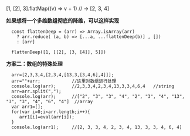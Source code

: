[1, [2], 3].flatMap((v) => v + 1)
// -> [2, 3, 4]


**如果想将一个多维数组彻底的降维，可以这样实现**

      const flattenDeep = (arr) => Array.isArray(arr)
        ? arr.reduce( (a, b) => [...a, ...flattenDeep(b)] , [])
        : [arr]

      flattenDeep([1, [[2], [3, [4]], 5]])



**方案二：数组的特殊处理**

      arr=[2,3,3,4,[2,3,4,[13,3,[3,4,6],4]]];
      arr=""+arr;            //这里对数组进行处理
      console.log(arr);      //2,3,3,4,2,3,4,13,3,3,4,6,4   //string
      arr=arr.split(",");   
      console.log(arr);      //["2", "3", "3", "4", "2", "3", "4", "13", "3", "3", "4", "6", "4"]  //array
      var arr1=[];
      for(var i=0;i<arr.length;i++){
         arr1[i]=eval(arr[i]);
      }
      console.log(arr1);     //[2, 3, 3, 4, 2, 3, 4, 13, 3, 3, 4, 6, 4]
 
